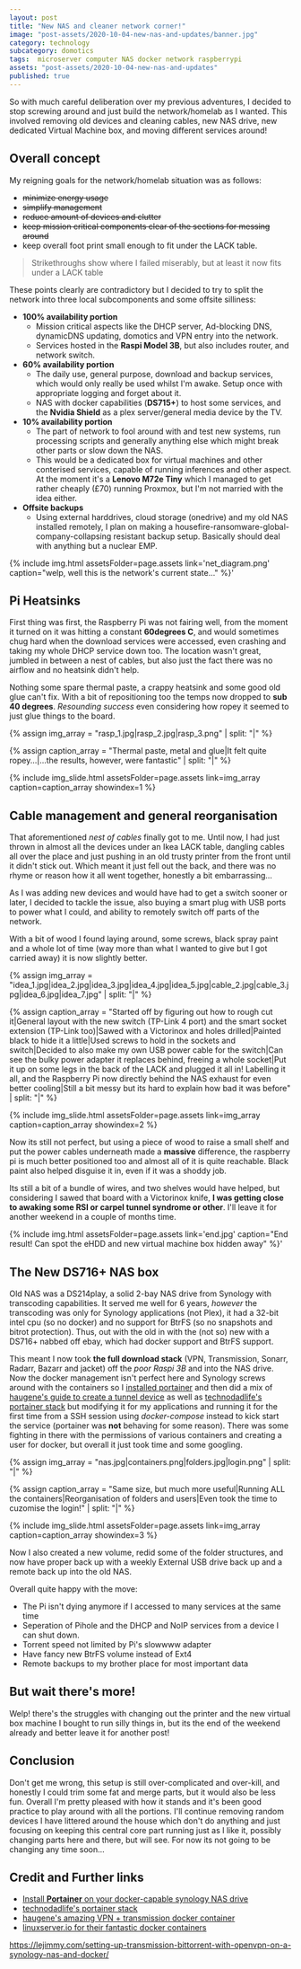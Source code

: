 ```yaml
---
layout: post
title: "New NAS and cleaner network corner!"
image: "post-assets/2020-10-04-new-nas-and-updates/banner.jpg"
category: technology
subcategory: domotics
tags:  microserver computer NAS docker network raspberrypi
assets: "post-assets/2020-10-04-new-nas-and-updates"
published: true
---
```


So with much careful deliberation over my previous adventures, I decided to stop screwing around and just build the network/homelab as I wanted. This involved removing old devices and cleaning cables, new NAS drive, new dedicated Virtual Machine box, and moving different services around!

## Overall concept
My reigning goals for the network/homelab situation was as follows:
 - ~~minimize energy usage~~
 - ~~simplify management~~
 - ~~reduce amount of devices and clutter~~
 - ~~keep mission critical components clear of the sections for messing around~~
 - keep overall foot print small enough to fit under the LACK table.

> Strikethroughs show where I failed miserably, but at least it now fits under a LACK table

These points clearly are contradictory but I decided to try to split the network into three local subcomponents and some offsite silliness:
- **100% availability portion**
  - Mission critical aspects like the DHCP server, Ad-blocking DNS, dynamicDNS updating, domotics and VPN entry into the network.
  - Services hosted in the **Raspi Model 3B**, but also includes router, and network switch.
- **60% availability portion**
  - The daily use, general purpose, download and backup services, which would only really be used whilst I'm awake. Setup once with appropriate logging and forget about it.
  - NAS with docker capabilities (**DS715+**) to host some services, and the **Nvidia Shield** as a plex server/general media device by the TV.
- **10% availability portion**
  - The part of network to fool around with and test new systems, run processing scripts and generally anything else which might break other parts or slow down the NAS.
  - This would be a dedicated box for virtual machines and other conterised services, capable of running inferences and other aspect. At the moment it's a **Lenovo M72e Tiny** which I managed to get rather cheaply (£70) running Proxmox, but I'm not married with the idea either.
- **Offsite backups**
  - Using external harddrives, cloud storage (onedrive) and my old NAS installed remotely, I plan on making a housefire-ransomware-global-company-collapsing resistant backup setup. Basically should deal with anything but a nuclear EMP.

{% include img.html assetsFolder=page.assets link='net_diagram.png' caption="welp, well this is the network's current state..." %}'

## Pi Heatsinks
First thing was first, the Raspberry Pi was not fairing well, from the moment it turned on it was hitting a constant **60degrees C**, and would sometimes chug hard when the download services were accessed, even crashing and taking my whole DHCP service down too. The location wasn't great, jumbled in between a nest of cables, but also just the fact there was no airflow and no heatsink didn't help.

Nothing some spare thermal paste, a crappy heatsink and some good old glue can't fix. With a bit of repositioning too the temps now dropped to **sub 40 degrees**. *Resounding success* even considering how ropey it seemed to just glue things to the board.

{% assign img_array = "rasp_1.jpg|rasp_2.jpg|rasp_3.png" | split: "|" %}

{% assign caption_array = "Thermal paste, metal and glue|It felt quite ropey...|...the results, however, were fantastic" | split: "|" %}

{% include img_slide.html assetsFolder=page.assets link=img_array caption=caption_array showindex=1 %}

## Cable management and general reorganisation
That aforementioned *nest of cables* finally got to me. Until now, I had just thrown in almost all the devices under an Ikea LACK table, dangling cables all over the place and just pushing in an old trusty printer from the front until it didn't stick out. Which meant it just fell out the back, and there was no rhyme or reason how it all went together, honestly a bit embarrassing...

As I was adding new devices and would have had to get a switch sooner or later, I decided to tackle the issue, also buying a smart plug with USB ports to power what I could, and ability to remotely switch off parts of the network.

With a bit of wood I found laying around, some screws, black spray paint and a whole lot of time (way more than what I wanted to give but I got carried away) it is now slightly better.

{% assign img_array = "idea_1.jpg|idea_2.jpg|idea_3.jpg|idea_4.jpg|idea_5.jpg|cable_2.jpg|cable_3.jpg|idea_6.jpg|idea_7.jpg" | split: "|" %}

{% assign caption_array = "Started off by figuring out how to rough cut it|General layout with the new switch (TP-Link 4 port) and the smart socket extension (TP-Link too)|Sawed with a Victorinox and holes drilled|Painted black to hide it a little|Used screws to hold in the sockets and switch|Decided to also make my own USB power cable for the switch|Can see the bulky power adapter it replaces behind, freeing a whole socket|Put it up on some legs in the back of the LACK and plugged it all in! Labelling it all, and the Raspberry Pi now directly behind the NAS exhaust for even better cooling|Still a bit messy but its hard to explain how bad it was before" | split: "|" %}

{% include img_slide.html assetsFolder=page.assets link=img_array caption=caption_array showindex=2 %}

Now its still not perfect, but using a piece of wood to raise a small shelf and put the power cables underneath made a **massive** difference, the raspberry pi is much better positioned too and almost all of it is quite reachable. Black paint also helped disguise it in, even if it was a shoddy job.

Its still a bit of a bundle of wires, and two shelves would have helped, but considering I sawed that board with a Victorinox knife, **I was getting close to awaking some RSI or carpel tunnel syndrome or other**. I'll leave it for another weekend in a couple of months time.

{% include img.html assetsFolder=page.assets link='end.jpg' caption="End result! Can spot the eHDD and new virtual machine box hidden away" %}'

## The New DS716+ NAS box
Old NAS was a DS214play, a solid 2-bay NAS drive from Synology with transcoding capabilities. It served me well for 6 years, *however* the transcoding was only for Synology applications (not Plex), it had a 32-bit intel cpu (so no docker) and no support for BtrFS (so no snapshots and bitrot protection). Thus, out with the old in with the (not so) new with a DS716+ nabbed off ebay, which had docker support and BtrFS support.

This meant I now took **the full download stack** (VPN, Transmission, Sonarr, Radarr, Bazarr and jacket) off the *poor Raspi 3B* and into the NAS drive. Now the docker management isn't perfect here and Synology screws around with the containers so I [installed portainer](https://nashosted.com/setup-and-install-portainer-on-synology-nas/?utm_source=rss&utm_medium=rss&utm_campaign=setup-and-install-portainer-on-synology-nas) and then did a mix of [haugene's guide to create a tunnel device](https://haugene.github.io/docker-transmission-openvpn/synology-nas/
) as well as [technodadlife's portainer stack](https://www.technodadlife.com/2020/07/easy-automated-home-media-server-vpn.html) but modifying it for my applications and running it for the first time from a SSH session using *docker-compose* instead to kick start the service (portainer was **not** behaving for some reason). There was some fighting in there with the permissions of various containers and creating a user for docker, but overall it just took time and some googling.

{% assign img_array = "nas.jpg|containers.png|folders.jpg|login.png" | split: "|" %}

{% assign caption_array = "Same size, but much more useful|Running ALL the containers|Reorganisation of folders and users|Even took the time to cuzomise the login!" | split: "|" %}

{% include img_slide.html assetsFolder=page.assets link=img_array caption=caption_array showindex=3 %}

Now I also created a new volume, redid some of the folder structures, and now have proper back up with a weekly External USB drive back up and a remote back up into the old NAS.

Overall quite happy with the move:
- The Pi isn't dying anymore if I accessed to many services at the same time
- Seperation of Pihole and the DHCP and NoIP services from a device I can shut down.
- Torrent speed not limited by Pi's slowwww adapter
- Have fancy new BtrFS volume instead of Ext4
- Remote backups to my brother place for most important data

## But wait there's more!
Welp! there's the struggles with changing out the printer and the new virtual box machine I bought to run silly things in, but its the end of the weekend already and better leave it for another post!

## Conclusion
Don't get me wrong, this setup is still over-complicated and over-kill, and honestly I could trim some fat and merge parts, but it would also be less fun. Overall I'm pretty pleased with how it stands and it's been good practice to play around with all the portions. I'll continue removing random devices I have littered around the house which don't do anything and just focusing on keeping this central core part running just as I like it, possibly changing parts here and there, but will see. For now its not going to be changing any time soon...

## Credit and Further links
- [Install **Portainer** on your docker-capable synology NAS drive](https://nashosted.com/setup-and-install-portainer-on-synology-nas/?utm_source=rss&utm_medium=rss&utm_campaign=setup-and-install-portainer-on-synology-nas)
- [technodadlife's portainer stack](https://www.technodadlife.com/2020/07/easy-automated-home-media-server-vpn.html)
- [haugene's amazing VPN + transmission docker container](https://haugene.github.io/docker-transmission-openvpn/)
- [linuxserver.io for their fantastic docker containers](https://docs.linuxserver.io/)

https://lejimmy.com/setting-up-transmission-bittorrent-with-openvpn-on-a-synology-nas-and-docker/
